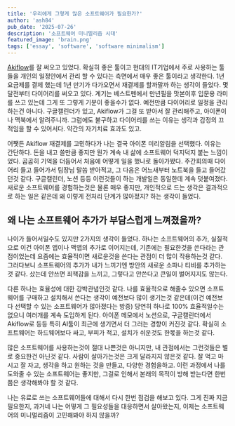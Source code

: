 ```yaml
---
title: '우리에게 그렇게 많은 소프트웨어가 필요한가?'
author: 'ash84'
pub_date: '2025-07-26'
description: '소프트웨어 미니멀리즘 시대'
featured_image: 'brain.png'
tags: ['essay', 'software', 'software minimalism']
---
```


[Akiflow](/2025/01/31/akiflow-adoption-utilization/)를 잘 써오고 있었다. 확실히 좋은 툴이고 현대의 IT기업에서 주로 사용하는 툴들을 개인의 일정안에서 관리 할 수 있다는 측면에서 매우 좋은 툴이라고 생각한다. 1년 요금제를 결제 했는데 1년 만기가 다가오면서 재결제를 할까말까 하는 생각이 들었다. 몇달전부터 다이어리를 써오고 있다. 계기는 베스트펜에서 만년필을 맛본이후 입문용 라미를 쓰고 있는데 그게 또 그렇게 기분이 좋을수가 없다. 예전만큼 다이어리로 일정을 관리하는건 아니다. 구글캘린더가 있고, Akiflow가 그걸 또 받아서 잘 관리해주고, 아이폰이나 맥북에서 알려주니까. 그럼에도 불구하고 다이어리를 쓰는 이유는 생각과 감정의 끄적임을 할 수 있어서다. 약간의 자기치료 효과도 있고. 

어쨋든 Akiflow 재결제를 고민하다가 나는 결국 아이폰 미리알림을 선택했다. 이유는 간단하다. 돈을 내고 쓸만큼 좋지만 뭔가 계속 내 삶에 소프트웨어 덕지덕지 붙는 느낌이었다. 곰곰히 기억을 더듬어서 처음에 어떻게 일을 했나로 돌아가봤다. 주간회의때 다이어리 들고 들어가서 팀장님 말씀 받아적고, 그 다음은 어느새부터 노트북을 들고 들어갔던것 같다. 구글캘린더, 노션 등등 이런것들이 하는 개발일은 동일한데 계속 덧붙여졌다. 새로운 소프트웨어를 경험하는것은 물론 매우 좋지만, 개인적으로 드는 생각은 결과적으로 하는 일은 같은데 왜 이렇게 전처리 단계가 많아졌지? 하는 생각이 들었다. 


## 왜 나는 소프트웨어 추가가 부담스럽게 느껴졌을까? 


나이가 들어서일수도 있지만 2가지의 생각이 들었다. 하나는 소프트웨어의 추가, 실질적으로 이건 아이폰 앱이나 맥앱의 추가로 이어지는데, 기존에는 필요한것을 쓴다라는 관점이었는데 요즘에는 효율적이면 새로운것을 쓴다는 관점이 더 많이 작용하는것 같다. 그러다보니 소프트웨어의 추가가 내가 느끼기엔 방안의 새로운 소파나 티비를 추가하는 것 같다. 샀는데 안쓰면 죄책감을 느끼고, 그렇다고 안쓴다고 큰일이 벌어지지도 않는다. 

다른 하나는 효율성에 대한 강박관념인것 같다. 나를 효율적으로 해줄수 있으면 소프트웨어를 구매하고 설치해서 쓴다는 생각이 예전보다 많이 생기는것 같은데(이건 예전보다 선택할 수 있는 소프트웨어가 많아졌다는 방증) 당연히 하나로 100% 효율적일수는 없으니 여러개를 계속 도입하게 된다. 아이폰 메모에서 노션으로, 구글캘린더에서 Akiflow로 등등 특히 AI툴이 최근에 생기면서 더 그러는 경향이 커진것 같다. 확실히 소프트웨어는 하드웨어보다 싸고, 부피가 적고, 설치가 쉬운것도 한몫을 하는것 같다. 

많은 소프트웨어를 사용하는것이 절대 나쁜것은 아니지만, 내 관점에서는 그런것들은 별로 중요한건 아닌것 같다. 사람이 살아가는것은 크게 달라지지 않은것 같다. 잘 먹고 마시고 잘 자고, 생각을 하고 원하는 것을 만들고, 다양한 경험을하고. 이런 과정에서 나를 도와줄 수 있는 소프트웨어는 좋지만, 그걸로 인해서 본래의 목적이 방해 받는다면 한번쯤은 생각해봐야 할 것 같다.

나는 유료로 쓰는 소프트웨어들에 대해서 다시 한번 점검을 해보고 있다. 그게 진짜 지금 필요한지, 과거네 나는 어떻게 그 필요성들을 대응하면서 살아왔는지, 이제는 소프트웨어의 미니멀리즘이 고민해봐야 하지 않을까? 